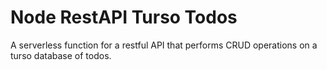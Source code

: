 # Node RestAPI Turso Todos

A serverless function for a restful API that performs CRUD operations on a turso database of todos.